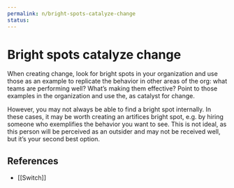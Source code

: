 ```yaml
---
permalink: n/bright-spots-catalyze-change
status: 
---
```

# Bright spots catalyze change

When creating change, look for bright spots in your organization and use those as an example to replicate the behavior in other areas of the org: what teams are performing well? What’s making them effective? Point to those examples in the organization and use the, as catalyst for change.

However, you may not always be able to find a bright spot internally. In these cases, it may be worth creating an artifices bright spot, e.g. by hiring someone who exemplifies the behavior you want to see. This is not ideal, as this person will be perceived as an outsider and may not be received well, but it’s your second best option.

## References

- [[Switch]]
